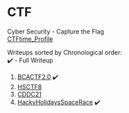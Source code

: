 # CTF
Cyber Security - Capture the Flag  
[CTFtime_Profile](https://ctftime.org/team/156732)  

Writeups sorted by Chronological order:  
✔️ - Full Writeup  
1. [BCACTF2.0](https://github.com/Rookie441/CTF/blob/main/CTFs/BCACTF2.0_Writeup.md) ✔️
2. [HSCTF8](https://github.com/Rookie441/CTF/blob/main/CTFs/HSCTF8_Writeup.md)
3. [CDDC21](https://github.com/Rookie441/CTF/blob/main/CTFs/CDDC21_Writeup.md)
4. [HackyHolidaysSpaceRace](https://github.com/Rookie441/CTF/blob/main/CTFs/Hacky_Holidays_Space_Race_Writeup.md) ✔️
